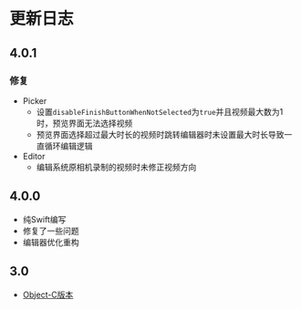 # 更新日志

## 4.0.1

### 修复

- Picker
  - 设置`disableFinishButtonWhenNotSelected`为`true`并且视频最大数为1时，预览界面无法选择视频
  - 预览界面选择超过最大时长的视频时跳转编辑器时未设置最大时长导致一直循环编辑逻辑
- Editor
  - 编辑系统原相机录制的视频时未修正视频方向

## 4.0.0

- 纯Swift编写
- 修复了一些问题
- 编辑器优化重构

## 3.0

- [Object-C版本](https://github.com/SilenceLove/HXPhotoPicker/blob/master/README_OC.md)
